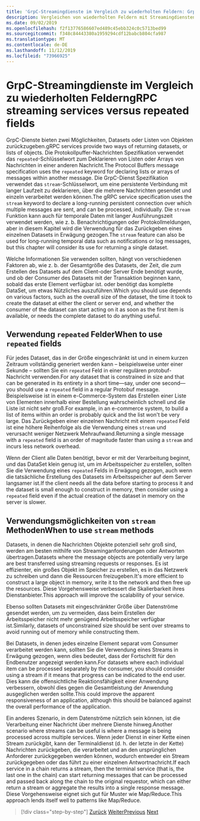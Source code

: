 ```yaml
---
title: 'GrpC-Streamingdienste im Vergleich zu wiederholten Feldern: GrpC für WCF-Entwickler'
description: Vergleichen von wiederholten Feldern mit Streamingdiensten als Methoden zum Übergeben von Datensammlungen mit GrpC.
ms.date: 09/02/2019
ms.openlocfilehash: f2f13776586607ed489c45ebb324c0c5713bed99
ms.sourcegitcommit: f348c84443380a1959294cdf12babcb804cfa987
ms.translationtype: MT
ms.contentlocale: de-DE
ms.lasthandoff: 11/12/2019
ms.locfileid: "73966925"
---
```

# <a name="grpc-streaming-services-versus-repeated-fields"></a><span data-ttu-id="dac1c-103">GrpC-Streamingdienste im Vergleich zu wiederholten Feldern</span><span class="sxs-lookup"><span data-stu-id="dac1c-103">gRPC streaming services versus repeated fields</span></span>

<span data-ttu-id="dac1c-104">GrpC-Dienste bieten zwei Möglichkeiten, Datasets oder Listen von Objekten zurückzugeben.</span><span class="sxs-lookup"><span data-stu-id="dac1c-104">gRPC services provide two ways of returning datasets, or lists of objects.</span></span> <span data-ttu-id="dac1c-105">Die Protokollpuffer-Nachrichten Spezifikation verwendet das `repeated`-Schlüsselwort zum Deklarieren von Listen oder Arrays von Nachrichten in einer anderen Nachricht.</span><span class="sxs-lookup"><span data-stu-id="dac1c-105">The Protocol Buffers message specification uses the `repeated` keyword for declaring lists or arrays of messages within another message.</span></span> <span data-ttu-id="dac1c-106">Die GrpC-Dienst Spezifikation verwendet das `stream`-Schlüsselwort, um eine persistente Verbindung mit langer Laufzeit zu deklarieren, über die mehrere Nachrichten gesendet und einzeln verarbeitet werden können.</span><span class="sxs-lookup"><span data-stu-id="dac1c-106">The gRPC service specification uses the `stream` keyword to declare a long-running persistent connection over which multiple messages are sent, and can be processed, individually.</span></span> <span data-ttu-id="dac1c-107">Die `stream` Funktion kann auch für temporale Daten mit langer Ausführungszeit verwendet werden, wie z. b. Benachrichtigungen oder Protokollmeldungen, aber in diesem Kapitel wird die Verwendung für das Zurückgeben eines einzelnen Datasets in Erwägung gezogen.</span><span class="sxs-lookup"><span data-stu-id="dac1c-107">The `stream` feature can also be used for long-running temporal data such as notifications or log messages, but this chapter will consider its use for returning a single dataset.</span></span>

<span data-ttu-id="dac1c-108">Welche Informationen Sie verwenden sollten, hängt von verschiedenen Faktoren ab, wie z. b. der Gesamtgröße des Datasets, der Zeit, die zum Erstellen des Datasets auf dem Client-oder Server Ende benötigt wurde, und ob der Consumer des Datasets mit der Transaktion beginnen kann, sobald das erste Element verfügbar ist. oder benötigt das komplette DataSet, um etwas Nützliches auszuführen.</span><span class="sxs-lookup"><span data-stu-id="dac1c-108">Which you should use depends on various factors, such as the overall size of the dataset, the time it took to create the dataset at either the client or server end, and whether the consumer of the dataset can start acting on it as soon as the first item is available, or needs the complete dataset to do anything useful.</span></span>

## <a name="when-to-use-repeated-fields"></a><span data-ttu-id="dac1c-109">Verwendung `repeated` Felder</span><span class="sxs-lookup"><span data-stu-id="dac1c-109">When to use `repeated` fields</span></span>

<span data-ttu-id="dac1c-110">Für jedes Dataset, das in der Größe eingeschränkt ist und in einem kurzen Zeitraum vollständig generiert werden kann – beispielsweise unter einer Sekunde – sollten Sie ein `repeated` Feld in einer regulären protobuf-Nachricht verwenden.</span><span class="sxs-lookup"><span data-stu-id="dac1c-110">For any dataset that is constrained in size and that can be generated in its entirety in a short time—say, under one second—you should use a `repeated` field in a regular Protobuf message.</span></span> <span data-ttu-id="dac1c-111">Beispielsweise ist in einem e-Commerce-System das Erstellen einer Liste von Elementen innerhalb einer Bestellung wahrscheinlich schnell und die Liste ist nicht sehr groß.</span><span class="sxs-lookup"><span data-stu-id="dac1c-111">For example, in an e-commerce system, to build a list of items within an order is probably quick and the list won't be very large.</span></span> <span data-ttu-id="dac1c-112">Das Zurückgeben einer einzelnen Nachricht mit einem `repeated` Feld ist eine höhere Reihenfolge als die Verwendung eines `stream` und verursacht weniger Netzwerk Mehraufwand.</span><span class="sxs-lookup"><span data-stu-id="dac1c-112">Returning a single message with a `repeated` field is an order of magnitude faster than using a `stream` and incurs less network overhead.</span></span>

<span data-ttu-id="dac1c-113">Wenn der Client alle Daten benötigt, bevor er mit der Verarbeitung beginnt, und das DataSet klein genug ist, um im Arbeitsspeicher zu erstellen, sollten Sie die Verwendung eines `repeated` Felds in Erwägung gezogen, auch wenn die tatsächliche Erstellung des Datasets im Arbeitsspeicher auf dem Server langsamer ist.</span><span class="sxs-lookup"><span data-stu-id="dac1c-113">If the client needs all the data before starting to process it and the dataset is small enough to construct in memory, then consider using a `repeated` field even if the actual creation of the dataset in memory on the server is slower.</span></span>

## <a name="when-to-use-stream-methods"></a><span data-ttu-id="dac1c-114">Verwendungsmöglichkeiten von `stream` Methoden</span><span class="sxs-lookup"><span data-stu-id="dac1c-114">When to use `stream` methods</span></span>

<span data-ttu-id="dac1c-115">Datasets, in denen die Nachrichten Objekte potenziell sehr groß sind, werden am besten mithilfe von Streaminganforderungen oder Antworten übertragen.</span><span class="sxs-lookup"><span data-stu-id="dac1c-115">Datasets where the message objects are potentially very large are best transferred using streaming requests or responses.</span></span> <span data-ttu-id="dac1c-116">Es ist effizienter, ein großes Objekt im Speicher zu erstellen, es in das Netzwerk zu schreiben und dann die Ressourcen freizugeben.</span><span class="sxs-lookup"><span data-stu-id="dac1c-116">It's more efficient to construct a large object in memory, write it to the network and then free up the resources.</span></span> <span data-ttu-id="dac1c-117">Diese Vorgehensweise verbessert die Skalierbarkeit ihres Dienstanbieter.</span><span class="sxs-lookup"><span data-stu-id="dac1c-117">This approach will improve the scalability of your service.</span></span>

<span data-ttu-id="dac1c-118">Ebenso sollten Datasets mit eingeschränkter Größe über Datenströme gesendet werden, um zu vermeiden, dass beim Erstellen der Arbeitsspeicher nicht mehr genügend Arbeitsspeicher verfügbar ist.</span><span class="sxs-lookup"><span data-stu-id="dac1c-118">Similarly, datasets of unconstrained size should be sent over streams to avoid running out of memory while constructing them.</span></span>

<span data-ttu-id="dac1c-119">Bei Datasets, in denen jedes einzelne Element separat vom Consumer verarbeitet werden kann, sollten Sie die Verwendung eines Streams in Erwägung gezogen, wenn dies bedeutet, dass der Fortschritt für den Endbenutzer angezeigt werden kann.</span><span class="sxs-lookup"><span data-stu-id="dac1c-119">For datasets where each individual item can be processed separately by the consumer, you should consider using a stream if it means that progress can be indicated to the end user.</span></span> <span data-ttu-id="dac1c-120">Dies kann die offensichtliche Reaktionsfähigkeit einer Anwendung verbessern, obwohl dies gegen die Gesamtleistung der Anwendung ausgeglichen werden sollte.</span><span class="sxs-lookup"><span data-stu-id="dac1c-120">This could improve the apparent responsiveness of an application, although this should be balanced against the overall performance of the application.</span></span>

<span data-ttu-id="dac1c-121">Ein anderes Szenario, in dem Datenströme nützlich sein können, ist die Verarbeitung einer Nachricht über mehrere Dienste hinweg.</span><span class="sxs-lookup"><span data-stu-id="dac1c-121">Another scenario where streams can be useful is where a message is being processed across multiple services.</span></span> <span data-ttu-id="dac1c-122">Wenn jeder Dienst in einer Kette einen Stream zurückgibt, kann der Terminaldienst (d. h. der letzte in der Kette) Nachrichten zurückgeben, die verarbeitet und an den ursprünglichen Anforderer zurückgegeben werden können, wodurch entweder ein Stream zurückgegeben oder das führt zu einer einzelnen Antwortnachricht.</span><span class="sxs-lookup"><span data-stu-id="dac1c-122">If each service in a chain returns a stream, then the terminal service (that is, the last one in the chain) can start returning messages that can be processed and passed back along the chain to the original requestor, which can either return a stream or aggregate the results into a single response message.</span></span> <span data-ttu-id="dac1c-123">Diese Vorgehensweise eignet sich gut für Muster wie Map/Reduce.</span><span class="sxs-lookup"><span data-stu-id="dac1c-123">This approach lends itself well to patterns like Map/Reduce.</span></span>

>[!div class="step-by-step"]
><span data-ttu-id="dac1c-124">[Zurück](migrate-duplex-services.md)
>[Weiter](client-libraries.md)</span><span class="sxs-lookup"><span data-stu-id="dac1c-124">[Previous](migrate-duplex-services.md)
[Next](client-libraries.md)</span></span>
